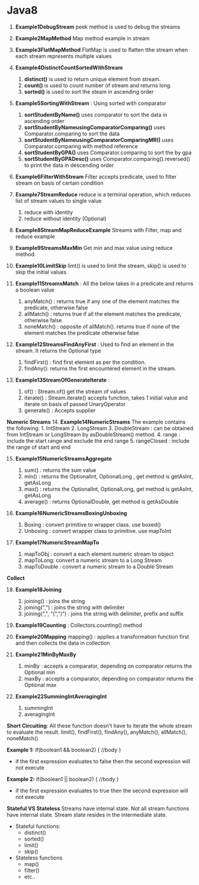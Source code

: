 # Java8
1. **Example1DebugStream** peek method is used to debug the streams
2. **Example2MapMethod** Map method example in stream
3. **Example3FlatMapMethod** FlatMap is used to flatten tthe stream when each stream represents multiple values
4. **Example4DistinctCountSortedWithStream** 
   1. **distinct()** is used to return unique element from stream.
   2. **count()** is used to count number of stream and returns long.
   3. **sorted()** is used to sort the steam in ascending order
5. **Example5SortingWithStream** : Using sorted with comparator
   1. **sortStudentByName()** uses comparator to sort the data in ascending order
   2. **sortStudentByNameusingComparatorComparing()** uses Comparator.comparing to sort the data
   3. **sortStudentByNameusingComparatorComparingMR()** uses Comparator.comparing with method reference
   4. **sortStudentByGPA()** uses Comparator.comparing to sort the by gpa
   5. **sortStudentByGPADesc()** uses Comparator.comparing().reversed() to print the data in descending order
6. **Example6FilterWithStream** Filter accepts predicate, used to filter stream on basis of certain condition
7. **Example7StreamReduce** reduce is a terminal operation, which reduces list of stream values to single value
   1. reduce with identity
   2. reduce without identity (Optional)
8. **Example8StreamMapReduceExample** Streams with Filter, map and reduce example
9. **Example9StreamsMaxMin** Get min and max value using reduce method.
10. **Example10LimitSkip** limt() is used to limit the stream, skip() is used to skip the initial values
11. **Example11StreamsMatch** : All the below takes in a predicate and returns a boolean value
    1. anyMatch() : returns true if any one of the element matches the predicate, otherwise false
    2. allMatch() : returns true if all the element matches the predicate, otherwise false
    3. noneMatch() : opposite of allMatch(). returns true if none of the element matches the predicate otherwise false
12. **Example12StreamsFindAnyFirst** : Used to find an element in the stream. It returns the Optional type
    1. findFirst() : find first element as per the condition.
    2. findAny(): returns the first encountered element in the stream.

13. **Example13StreamOfGenerateIterate** : 
    1. of() : Stream.of() get the stream of values
    2. iterate() : Stream.iterate() accepts function, takes 1 initial value and iterate on basis of passed UnaryOperator
    3. generate() : Accepts supplier

**Numeric Streams**
14. **Example14NumericStreams** The example contains the following:
    1. IntStream
    2. LongStream
    3. DoubleStream : can be obtained from IntStream or LongStream by asDoubleStream() method.
    4. range : include the start range and exclude the end range
    5. rangeClosed : include the range of start and end

15. **Example15NumericStreamsAggregate** 
    1. sum() : returns the sum value
    2. min() : returns the OptionalInt, OptionalLong , get method is getAsInt, getAsLong
    2. max() : returns the OptionalInt, OptionalLong, get method is getAsInt, getAsLong
    3. average() : returns OptionalDouble, get method is getAsDouble

16. **Example16NumericStreamsBoxingUnboxing** 
    1. Boxing : convert primitive to wrapper class. use boxed()
    2. Unboxing : convert wrapper class to primitive. use mapToInt

17. **Example17NumericStreamMapTo**
    1. mapToObj : convert a each element numeric stream to object
    2. mapToLong: convert a numeric stream to a Long Stream
    3. mapToDouble : convert a numeric stream to a Double Stream

**Collect**

18. **Example18Joining** 
    1. joining() : joins the string
    2. joining(",") : joins the string with delimiter
    3. joining(",", "(",")") : joins the string with delimiter, prefix and suffix

19. **Example19Counting** : Collectors.counting() method

20. **Example20Mapping** mapping() : applies a transformation function first and then collects the data in collection

21. **Example21MinByMaxBy** 
    1. minBy : accepts a comparator, depending on comparator returns the Optional min
    2. maxBy : accepts a comparator, depending on comparator returns the Optional max

22. **Example22SummingIntAveragingInt**
    1. summingInt
    2. averagingInt 



**Short Circuiting**: 
All these function doesn't have to iterate the whole stream to evaluate the result. limit(), findFirst(), findAny(), anyMatch(), allMatch(), noneMatch()

**Example 1:** 
if(boolean1 && boolean2) { 
//body
}
- if the first expression evaluates to false then the second expression will not execute

**Example 2:**
  if(boolean1 || boolean2) {
  //body
  }
- if the first expression evaluates to true then the second expression will not execute

**Stateful VS Stateless**
Streams have internal state. Not all stream functions have internal state. Stream state resides in the intermediate state.
- Stateful functions:
  - distinct()
  - sorted()
  - limit()
  - skip()
- Stateless functions
  - map()
  - filter()
  - etc..
